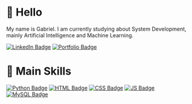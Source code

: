 # 👋 Hello
<p> My name is Gabriel. I am currently studying about System Development, mainly Artificial Intelligence and Machine Learning. </p>

[![LinkedIn Badge](https://img.shields.io/badge/LinkedIn-0077B5?style=for-the-badge&logo=linkedin&logoColor=white)](linkedin.com/in/gabriel-azanha-balan-7b23b52b6/)
[![Portfolio Badge](https://img.shields.io/badge/Portfolio-1d803e?style=for-the-badge)](https://nalabportfolio.netlify.app)

# 🧠 Main Skills
[![Python Badge](https://img.shields.io/badge/Python-3776AB?style=for-the-badge&logo=python&logoColor=white)](#) 
[![HTML Badge](https://img.shields.io/badge/HTML5-E34F26?style=for-the-badge&logo=html5&logoColor=white)](#) 
[![CSS Badge](https://img.shields.io/badge/CSS3-1572B6?style=for-the-badge&logo=css3&logoColor=white)](#) 
[![JS Badge](https://img.shields.io/badge/JavaScript-F7DF1E?style=for-the-badge&logo=javascript&logoColor=black)](#)
[![MySQL Badge](https://img.shields.io/badge/MySQL-4479A1?style=for-the-badge&logo=mysql&logoColor=white)](#)
